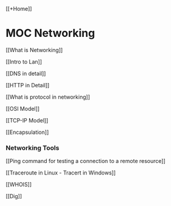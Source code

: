 [[+Home]]

# MOC Networking

[[What is Networking]]

[[Intro to Lan]]

[[DNS in detail]]

[[HTTP in Detail]]


[[What is protocol in networking]]

[[OSI Model]]

[[TCP-IP Model]]

[[Encapsulation]]


### Networking Tools
[[Ping command for testing a connection to a remote resource]]

[[Traceroute in Linux - Tracert in Windows]]

[[WHOIS]]

[[Dig]]
